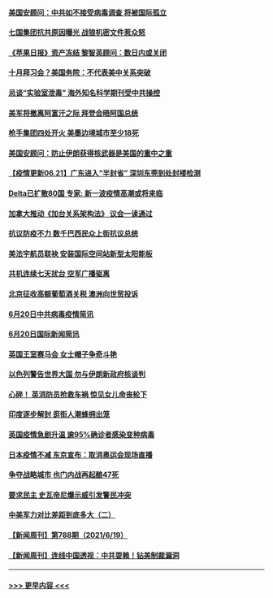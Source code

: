 #### [美国安顾问：中共如不接受病毒调查 将被国际孤立](../pages/prog202/a103147558.md?t=06211802) 
#### [七国集团抗共原因曝光 战狼机密文件惹众怒](../pages/prog202/a103147520.md?t=06211802) 
#### [《苹果日报》资产冻结 黎智英顾问：数日内或关闭](../pages/prog202/a103147495.md?t=06211802) 
#### [十月拜习会？美国务院：不代表美中关系突破](../pages/prog202/a103147293.md?t=06211802) 
#### [忌谈“实验室泄毒” 海外知名科学期刊受中共操控](../pages/prog202/a103147438.md?t=06211802) 
#### [美军将撤离阿富汗之际 拜登会晤阿国总统](../pages/prog202/a103147452.md?t=06211802) 
#### [枪手集团四处开火 美墨边境城市至少18死](../pages/prog202/a103147415.md?t=06211802) 
#### [美国安顾问：防止伊朗获得核武器是美国的重中之重](../pages/prog202/a103147414.md?t=06211802) 
#### [【疫情更新06.21】广东进入“半封省” 深圳东莞到处封楼检测](../pages/prog202/a103133785.md?t=06211802) 
#### [Delta已扩散80国 专家: 新一波疫情高潮或将来临](../pages/prog202/a103147313.md?t=06211802) 
#### [加拿大推动《加台关系架构法》 议会一读通过](../pages/prog202/a103147349.md?t=06211802) 
#### [抗议防疫不力 数千巴西民众上街抗议总统](../pages/prog202/a103147320.md?t=06211802) 
#### [美法宇航员联袂 安装国际空间站新型太阳能板](../pages/prog202/a103147314.md?t=06211802) 
#### [共机连续七天扰台 空军广播驱离](../pages/prog202/a103147298.md?t=06211802) 
#### [北京征收高额葡萄酒关税 澳洲向世贸投诉](../pages/prog202/a103147215.md?t=06211802) 
#### [6月20日中共病毒疫情简讯](../pages/prog202/a103147207.md?t=06211802) 
#### [6月20日国际新闻简讯](../pages/prog202/a103147199.md?t=06211802) 
#### [英国王室赛马会 女士帽子争奇斗艳](../pages/prog202/a103147177.md?t=06211802) 
#### [以色列警告世界大国 勿与伊朗新政府核谈判](../pages/prog202/a103147171.md?t=06211802) 
#### [心碎！ 英消防员抢救车祸 惊见女儿命丧轮下](../pages/prog202/a103147129.md?t=06211802) 
#### [印度逐步解封 逛街人潮蜂拥出笼](../pages/prog202/a103147123.md?t=06211802) 
#### [英国疫情急剧升温 逾95%确诊者感染变种病毒](../pages/prog202/a103147081.md?t=06211802) 
#### [日本疫情不减 东京宣布：取消奥运会现场直播](../pages/prog202/a103147074.md?t=06211802) 
#### [争夺战略城市 也门内战再起酿47死](../pages/prog202/a103147051.md?t=06211802) 
#### [要求民主 史瓦帝尼爆示威引发警民冲突](../pages/prog202/a103147032.md?t=06211802) 
#### [中美军力对比差距到底多大（二）](../pages/prog202/a103146947.md?t=06211802) 
#### [【新闻周刊】第788期（2021/6/19）](../pages/prog202/a103146917.md?t=06211802) 
#### [【新闻周刊】连线中国透视：中共耍赖！钻美制裁漏洞](../pages/prog202/a103146882.md?t=06211802) 

----
#### [ >>> 更早内容 <<< ](../indexes/prog202-earlier.md)
